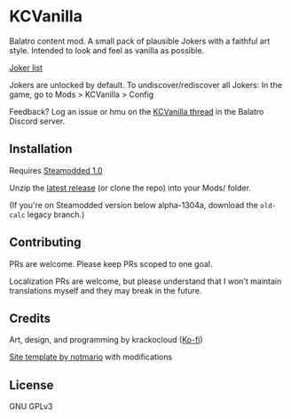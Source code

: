 # KCVanilla

Balatro content mod. A small pack of plausible Jokers with a faithful art style. Intended to look and feel as vanilla as possible.

[Joker list](https://kcgidw.github.io/kcvanilla/)

Jokers are unlocked by default. To undiscover/rediscover all Jokers: In the game, go to Mods > KCVanilla > Config

Feedback? Log an issue or hmu on the [KCVanilla thread](https://discord.com/channels/1116389027176787968/1259676012086689804) in the Balatro Discord server.

## Installation

Requires [Steamodded 1.0](https://github.com/Steamopollys/Steamodded)

Unzip the [latest release](https://github.com/kcgidw/kcvanilla/releases) (or clone the repo) into your Mods/ folder.

(If you're on Steamodded version below alpha-1304a, download the `old-calc` legacy branch.)

## Contributing

PRs are welcome. Please keep PRs scoped to one goal.

Localization PRs are welcome, but please understand that I won't maintain translations myself and they may break in the future.

## Credits

Art, design, and programming by krackocloud ([Ko-fi](https://ko-fi.com/krackocloud))

[Site template by notmario](https://github.com/notmario/balatrowebsitetemplate) with modifications

## License

GNU GPLv3
